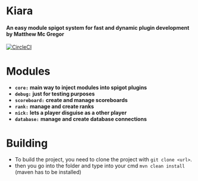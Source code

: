 # Kiara
#### An easy module spigot system for fast and dynamic plugin development by Matthew Mc Gregor 

[![CircleCI](https://circleci.com/gh/Langomatisch/Kiara.svg?style=svg)](https://circleci.com/gh/Langomatisch/Kiara)

# Modules

* **`core:`** **main way to inject modules into spigot plugins**
* **`debug:`** **just for testing purposes**
* **`scoreboard:`** **create and manage scoreboards**
* **`rank:`** **manage and create ranks**
* **`nick:`** **lets a player disguise as a other player**
* **`database:`** **manage and create database connections**

# Building

* To build the project, you need to clone the project with `git clone <url>`.
* then you go into the folder and type into your cmd `mvn clean install` (maven has to be installed)